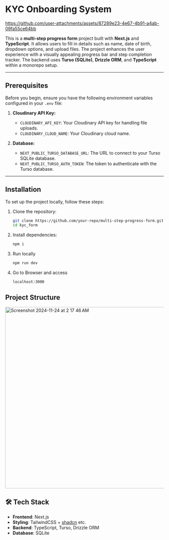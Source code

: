 # KYC Onboarding System

https://github.com/user-attachments/assets/87289e23-4e67-4b91-a4ab-09fa55ce64bb



This is a **multi-step progress form** project built with **Next.js** and **TypeScript**. It allows users to fill in details such as name, date of birth, dropdown options, and upload files. The project enhances the user experience with a visually appealing progress bar and step completion tracker. The backend uses **Turso (SQLite)**, **Drizzle ORM**, and **TypeScript** within a monorepo setup.

---

## Prerequisites

Before you begin, ensure you have the following environment variables configured in your `.env` file:

1. **Cloudinary API Key:**
   - `CLOUDINARY_API_KEY`: Your Cloudinary API key for handling file uploads.
   - `CLOUDINARY_CLOUD_NAME`: Your Cloudinary cloud name.

2. **Database:**
   -  `NEXT_PUBLIC_TURSO_DATABASE_URL`: The URL to connect to your Turso SQLite database.
   - `NEXT_PUBLIC_TURSO_AUTH_TOKEN`: The token to authenticate with the Turso database.

---

## Installation

To set up the project locally, follow these steps:

1. Clone the repository:

   ```bash
   git clone https://github.com/your-repo/multi-step-progress-form.git
   cd kyc_form

2.	Install dependencies:
    
    ```bash
    npm i

3. Run locally
   ```bash
   npm run dev
4. Go to Browser and access 
    ```bash
   localhost:3000


## Project Structure

<img width="576" alt="Screenshot 2024-11-24 at 2 17 46 AM" src="https://github.com/user-attachments/assets/3fb503bb-814e-4812-881d-205d3ca00612">

  
## 🛠️ Tech Stack

-   **Frontend**: Next.js
-   **Styling**: TailwindCSS + [shadcn](https://shadcn.dev/) etc.
-   **Backend**: TypeScript, Turso, Drizzle ORM
-   **Database**: SQLite

   


